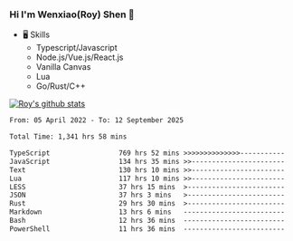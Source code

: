 ### Hi I'm Wenxiao(Roy) Shen 👋
- 🖥 Skills
  - Typescript/Javascript
  - Node.js/Vue.js/React.js
  - Vanilla Canvas
  - Lua
  - Go/Rust/C++

[![Roy's github stats](https://github-readme-stats.vercel.app/api?username=RoyShen12&show_icons=true&theme=radical&hide=prs,contribs)](https://github.com/anuraghazra/github-readme-stats)
<!--START_SECTION:waka-->

```txt
From: 05 April 2022 - To: 12 September 2025

Total Time: 1,341 hrs 58 mins

TypeScript                 769 hrs 52 mins >>>>>>>>>>>>>>-----------   56.88 %
JavaScript                 134 hrs 35 mins >>-----------------------   09.95 %
Text                       130 hrs 10 mins >>-----------------------   09.62 %
Lua                        117 hrs 10 mins >>-----------------------   08.66 %
LESS                       37 hrs 15 mins  >------------------------   02.75 %
JSON                       37 hrs 3 mins   >------------------------   02.74 %
Rust                       29 hrs 30 mins  >------------------------   02.18 %
Markdown                   13 hrs 6 mins   -------------------------   00.97 %
Bash                       12 hrs 36 mins  -------------------------   00.93 %
PowerShell                 11 hrs 36 mins  -------------------------   00.86 %
```

<!--END_SECTION:waka-->
